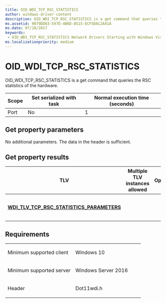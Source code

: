 ```yaml
---
title: OID_WDI_TCP_RSC_STATISTICS
author: windows-driver-content
description: OID_WDI_TCP_RSC_STATISTICS is a get command that queries the RSC statistics of the hardware.
ms.assetid: 9079DD03-597D-4B6D-8515-ECF5DAC2A41A
ms.date: 07/18/2017
keywords:
 - OID_WDI_TCP_RSC_STATISTICS Network Drivers Starting with Windows Vista
ms.localizationpriority: medium
---
```


# OID\_WDI\_TCP\_RSC\_STATISTICS


OID\_WDI\_TCP\_RSC\_STATISTICS is a get command that queries the RSC statistics of the hardware.

| Scope | Set serialized with task | Normal execution time (seconds) |
|-------|--------------------------|---------------------------------|
| Port  | No                       | 1                               |

 

## Get property parameters


No additional parameters. The data in the header is sufficient.
## Get property results


| TLV                                                                                              | Multiple TLV instances allowed | Optional | Description                         |
|--------------------------------------------------------------------------------------------------|--------------------------------|----------|-------------------------------------|
| [**WDI\_TLV\_TCP\_RSC\_STATISTICS\_PARAMETERS**](https://msdn.microsoft.com/library/windows/hardware/dn898070) |                                |          | TCP RSC statistics of the hardware. |

 

Requirements
------------

<table>
<colgroup>
<col width="50%" />
<col width="50%" />
</colgroup>
<tbody>
<tr class="odd">
<td><p>Minimum supported client</p></td>
<td><p>Windows 10</p></td>
</tr>
<tr class="even">
<td><p>Minimum supported server</p></td>
<td><p>Windows Server 2016</p></td>
</tr>
<tr class="odd">
<td><p>Header</p></td>
<td>Dot11wdi.h</td>
</tr>
</tbody>
</table>

 

 




